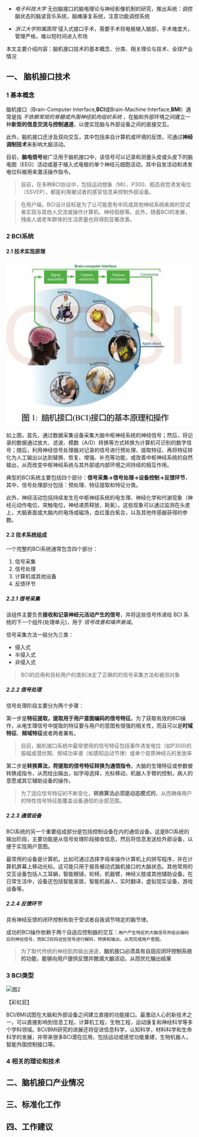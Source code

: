 - _电子科技大学_ 无创脑接口的脑电理论与神经影像机制的研究，推出系统：调控脑状态的脑波音乐系统，脑瘫康复系统，注意功能调控系统

- _浙江大学附属医院_ 侵入式接口手术，需要手术将电极植入脑部，手术难度大，管理严格，难以短时间进入市场

本文主要介绍内容：脑机接口技术的基本概念、分类、相关理论与技术、全球产业情况


## 一、 脑机接口技术

### 1 基本概念

  脑机接口（Brain-Computer Interface,**BCI**或Brain-Machine Interface,**BMI**）通常是指 _不依赖常规的脊髓或外围神经肌肉组织系统_ ，在脑和外部环境之间建立一种**新型的信息交流与控制通道**，以便实现脑与外部设备之间的直接交互。

  此外，脑机接口还涉及双向交互，其中包括来自计算机或环境的反馈，可通过**神经调制技术**来影响大脑活动。

  目前，**脑电信号**被广泛用于脑机接口中，该信号可以记录和测量头皮或头皮下的脑电图（EEG）活动或基于植入式电极的单个神经元细胞活动，其中自发活动和诱发电位科被用来激活操作指令。

> 目前，在多种BCI协议中，包括运动想象（MI）、P300、稳态视觉诱发电位（SSVEP），都是利用被试者的感官信息来控制外部设备。

> 在用户端，BCI设计目标是为了让可能患有中风或其他神经系统疾病的受试者实现与其他人交流或操作计算机、神经假肢等。此外，随着BCI的发展，残疾人或老年群体的生活质量也将得到显著改善。

### 2 BCI系统

#### 2.1 技术实现原理

![图1](https://github.com/Boyka-SS/study/blob/master/images/Snipaste_2023-05-27_23-06-11.png)

  如上图，首先，通过数据采集设备采集大脑中枢神经系统的神经信号；然后，将记录的数据通过放大、滤波、模数（A/D）转换等方式转换为计算机可识别的数字信号；随后，利用神经信号处理器对记录的信号进行预处理、提取特征、再将特征转化为人工输出以达到替换、恢复、增强、补充等功能，或改善中枢神经系统的自然输出，从而改变中枢神经系统与其外部或内部环境之间持续的相互作用。

  典型的BCI系统主要包括四个部分：**信号采集->信号处理->设备控制->反馈环节**，其中，信号处理部分包括：预处理、特征提取和特征分类。
  
  此外，神经活动包括持续发生在中枢神经系统的电生理、神经化学和代谢现象（神经元动作电位，突触电位，神经递质释放，耗氧）。这些现象可以通过监测在头皮上，大脑表面或大脑内的电场或磁场，血红蛋白氧合，以及其他传感器获得的参数。

#### 2.2 技术系统组成

一个完整的BCI系统通常包含四个部分：

1. 信号采集
2. 信号处理
3. 计算机或其他设备
4. 反馈环节

##### 2.2.1 信号采集

该组件主要负责**接收和记录神经元活动产生的信号**，并将这些信号传递给 BCI 系统的下一个组件(处理单元)，用于 _信号改善和噪声衰减_。

信号采集方法一般分为三类：

- 侵入式
- 半侵入式
- 非侵入式

> BCI的应用和目标用户的类别决定了正确的的信号采集方法和被测对象

##### 2.2.2 信号处理

信号处理阶段主要分为两个步骤：

第一步是**特征提取，提取用于用户意图编码的信号特征**。为了获取有效的BCI操作，从电生理信号中提取的特征要与用户的意图有很强的相关性，而且可以是**时域特征**、**频域特征**或者两者兼有。

> 目前，脑机接口系统中最常使用的信号特征包括事件诱发电位（如P300)的振幅或潜伏期、频域功率谱（如感知运动节律）或单个皮质神经元的发放率

第二步是**转换算法，将提取的信号特征转换为通信指令**。大脑的生理特征或参数被转换成指令，从而给出输出，如字母选择，光标移动，机器人手臂的控制，病人的意愿或其它辅助设备的操作。

> 为了适应信号特征的不断变化，**转换算法必须是动态模式的**，从而确保用户的特性信号特征能覆盖设备通信的全部范围。

##### 2.2.3 通信设备

BCI系统的另一个重要组成部分是包括控制设备在内的通信设备。这是BCI系统的输出阶段，主要功能是从信号处理阶段接收信息，然后将信息发送给外部设备，以便于实现用户意图。

最常用的设备是计算机，比如可通过选择字母来操作计算机上的拼写程序，并在计算机屏幕上移动光标。这可能只用于报告被动式脑机接口的大脑状态。其他常用的交互设备包括人工耳蜗，智能眼镜，轮椅，机器臂，神经义肢或其他辅助设备。在日常生活中，设备还包括智能家居，智能机器人，实时翻译，虚拟现实设备，游戏设备等。

##### 2.2.4 反馈环节

具有神经反馈的闭环控制有助于受试者自我调节特定的脑节律。

成功的BCI操作依赖于两个自适应控制器的交互：`用户产生特定的大脑信号并给出编码后的神经信号，而BCI则将这些信号进行解码，转换和输出，从而完成用户意图。`

> 为了取代传统的神经肌肉输出通道，**脑机接口必须具有自适应闭环控制系统的功能，能够向用户提供反馈并微调大脑活动，从而优化输出结果**

### 3 BCI类型

![图2]([https://github.com/Boyka-SS/study/blob/master/images/Snipaste_2023-05-27_23-06-11.png](https://github.com/Boyka-SS/study/blob/master/images/Snipaste_2023-05-28_11-50-05.png))

【彩虹屁】

BCI/BMI试图在大脑和外部设备之间建立直接的功能接口。最激动人心的新技术之一，可以直接影响到信息工程，计算机工程，生物工程，运动康复和神经科学等多个学科领域。BCI/BMI研究的进展还将促进信息科学，认知科学，材料科学和生命科学的发展，并带来很多BCI潜在应用，包括运动或感觉功能重建，生物机器人，智能外围控制接口等。


### 4 相关的理论和技术


## 二、脑机接口产业情况

## 三、标准化工作



## 四、工作建议
